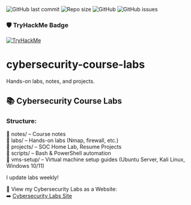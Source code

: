 ![GitHub last commit](https://img.shields.io/github/last-commit/atifkaloodi1/cybersecurity-course-labs)
![Repo size](https://img.shields.io/github/repo-size/atifkaloodi1/cybersecurity-course-labs)
![GitHub](https://img.shields.io/github/license/atifkaloodi1/cybersecurity-course-labs)
![GitHub issues](https://img.shields.io/github/issues/atifkaloodi1/cybersecurity-course-labs)

### 🛡️ TryHackMe Badge

[![TryHackMe](https://tryhackme-badges.s3.amazonaws.com/atifkaloodi12.png)](https://tryhackme.com/p/atifkaloodi12)


# cybersecurity-course-labs
Hands-on labs, notes, and projects.


## 📚 Cybersecurity Course Labs

### Structure:

📁 notes/       – Course notes  
📁 labs/        – Hands-on labs (Nmap, firewall, etc.)  
📁 projects/    – SOC Home Lab, Resume Projects  
📁 scripts/     – Bash & PowerShell automation  
📁 vms-setup/   – Virtual machine setup guides (Ubuntu Server, Kali Linux, Windows 10/11)


I update labs weekly!


📢 View my Cybersecurity Labs as a Website:  
➡️ [Cybersecurity Labs Site](https://atifkaloodi1.github.io/cybersecurity-course-labs/)
